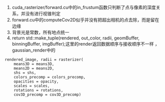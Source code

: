 1. cuda_rasterizer/forward.cu中的in_frustum函数只判断了点与像素的深度关系，并没有进行视锥判定
3. forward.cu中的computeCov2D似乎并没有把超出相机的点去除，而是留在边缘
4. 背景光是常数，所有地点统一
5.   return std::make_tuple(rendered, out_color, radii, geomBuffer, binningBuffer, imgBuffer);这里的render返回数据顺序与接收顺序不一样  ，gaussian_render中的

    rendered_image, radii = rasterizer(
        means3D = means3D,
        means2D = means2D,
        shs = shs,
        colors_precomp = colors_precomp,
        opacities = opacity,
        scales = scales,
        rotations = rotations,
        cov3D_precomp = cov3D_precomp)
